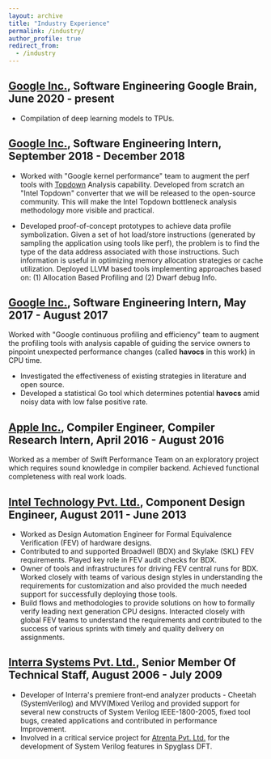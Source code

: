 ```yaml
---
layout: archive
title: "Industry Experience"
permalink: /industry/
author_profile: true
redirect_from: 
  - /industry
---
```


[Google Inc.](https://www.google.com/intl/en/about/), Software Engineering Google Brain, June 2020 - present
--------------------
 - Compilation of deep learning models to TPUs.



[Google Inc.](https://www.google.com/intl/en/about/), Software Engineering Intern, September 2018 - December 2018
--------------------

 - Worked with "Google kernel performance" team to augment the perf tools with
 [Topdown](https://ieeexplore.ieee.org/document/6844459) Analysis capability.
 Developed from scratch an "Intel Topdown" converter that we will be
 released to the open-source community. This will make the Intel Topdown
 bottleneck analysis methodology more visible and practical. 
 
 - Developed proof-of-concept prototypes to achieve data profile symbolization.
 Given a set of hot load/store instructions (generated by sampling the
     application using tools like perf), the problem is to find the type of the
 data address associated with those instructions. Such information is useful in
 optimizing memory allocation strategies or cache utilization. Deployed LLVM
 based tools implementing approaches based on: (1) Allocation Based Profiling
 and (2) Dwarf debug Info.


[Google Inc.](https://www.google.com/intl/en/about/), Software Engineering Intern, May 2017 - August 2017
---------------

Worked with "Google continuous profiling and efficiency" team to augment the
profiling tools with analysis capable of guiding the service owners to pinpoint
unexpected performance changes (called __havocs__ in this work) in CPU time.

 - Investigated the effectiveness of existing strategies in literature and open source.
 - Developed a statistical Go tool which determines potential __havocs__ amid noisy data with  low false positive rate.


[Apple Inc.](http://www.apple.com), Compiler Engineer, Compiler Research Intern, April 2016 - August 2016
----------------
Worked as a member of Swift Performance Team on an exploratory project which requires sound knowledge in compiler backend. Achieved functional completeness with real work loads.

[Intel Technology Pvt. Ltd.](http://www.intel.in/content/www/in/en/homepage.html), Component Design Engineer, August 2011 - June 2013
----------------
  - Worked as Design Automation Engineer for Formal Equivalence Verification (FEV) of hardware designs.
  - Contributed to and supported Broadwell (BDX) and Skylake (SKL) FEV requirements. Played key role in FEV audit checks for BDX.
  - Owner of tools and infrastructures for driving FEV central runs for BDX. Worked closely with teams of various design styles in understanding the requirements for customization and also provided the much needed support for successfully deploying those tools.
  - Build flows and methodologies to provide solutions on how to formally verify leading next generation CPU designs. Interacted closely with global FEV teams to understand the requirements and contributed to the success of various sprints with timely and quality delivery on assignments.

[Interra Systems Pvt. Ltd.](href="http://www.interrasystems.com/), Senior Member Of Technical Staff, August 2006 - July 2009
----------------
  - Developer of Interra's premiere front-end analyzer products - Cheetah (SystemVerilog) and MVV(Mixed Verilog and provided support for several new constructs of System Verilog IEEE-1800-2005, fixed tool bugs, created applications and contributed in performance Improvement.
  - Involved in a critical service project for [Atrenta Pvt. Ltd.](http://www.atrenta.com) for the development of System Verilog features in Spyglass DFT.

